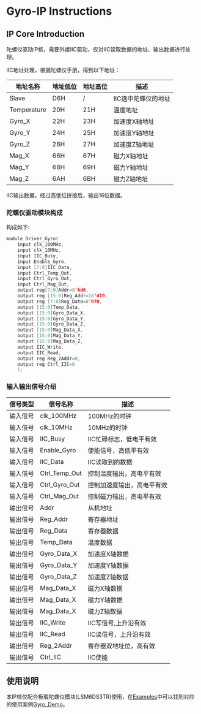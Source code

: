 # Gyro-IP Instructions

## IP Core Introduction

陀螺仪驱动IP核，需要外接IIC驱动，仅对IIC读取数据的地址、输出数据进行处理。

IIC地址处理，根据陀螺仪手册，得到以下地址：

| **地址名称**    | **地址低位**  | **地址高位** | **描述** |
| ----------- | ----------- | ----------- | -------- |
| Slave       |     D6H     |     /       |IIC选中陀螺仪的地址 |
| Temperature |     20H     |    21H      |  温度地址 |
| Gyro_X      |     22H     |    23H      |  加速度X轴地址 |
| Gyro_Y      |     24H     |    25H      |  加速度Y轴地址 |
| Gyro_Z      |     26H     |    27H      |  加速度Z轴地址 |
| Mag_X       |     66H     |    67H      |  磁力X轴地址   |
| Mag_Y       |     68H     |    69H      |  磁力Y轴地址   |
| Mag_Z       |     6AH     |    6BH      |  磁力Z轴地址   |

IIC输出数据，经过高低位拼接后，输出16位数据。

### 陀螺仪驱动模块构成

构成如下:

```c
module Driver_Gyro(
    input clk_100MHz,
    input clk_10MHz,
    input IIC_Busy,
    input Enable_Gyro,
    input [7:0]IIC_Data,
    input Ctrl_Temp_Out,
    input Ctrl_Gyro_Out,
    input Ctrl_Mag_Out,
    output reg[7:0]Addr=8'hd6,
    output reg [15:0]Reg_Addr=16'd10,
    output reg [7:0]Reg_Data=8'h70,
    output [15:0]Temp_Data,
    output [15:0]Gyro_Data_X,
    output [15:0]Gyro_Data_Y,
    output [15:0]Gyro_Data_Z,
    output [15:0]Mag_Data_X,
    output [15:0]Mag_Data_Y,
    output [15:0]Mag_Data_Z,
    output IIC_Write,
    output IIC_Read,
    output reg Reg_2Addr=0,
    output reg Ctrl_IIC=0
    );
```
### 输入输出信号介绍
  
| **信号类型**    | **信号名称**    | **描述** |
| ----------- | ----------- | -------- |
| 输入信号 | clk_100MHz     | 100MHz的时钟 |
| 输入信号 | clk_10MHz      | 10MHz的时钟  |
| 输入信号 | IIC_Busy       | IIC忙碌标志，低电平有效  |
| 输入信号 | Enable_Gyro    | 使能信号，高低平有效  |
| 输入信号 | IIC_Data       | IIC读取到的数据  |
| 输入信号 | Ctrl_Temp_Out  | 控制温度输出，高电平有效  |
| 输入信号 | Ctrl_Gyro_Out  | 控制加速度输出，高电平有效  |
| 输入信号 | Ctrl_Mag_Out   | 控制磁力输出，高电平有效  |
| 输出信号 | Addr           | 从机地址     |
| 输出信号 | Reg_Addr       | 寄存器地址   |
| 输出信号 | Reg_Data       | 寄存器数据   |
| 输出信号 | Temp_Data      | 温度数据     |
| 输出信号 | Gyro_Data_X    | 加速度X轴数据|
| 输出信号 | Gyro_Data_Y    | 加速度Y轴数据|
| 输出信号 | Gyro_Data_Z    | 加速度Z轴数据|
| 输出信号 | Mag_Data_X     | 磁力X轴数据  |
| 输出信号 | Mag_Data_X     | 磁力Y轴数据  |
| 输出信号 | Mag_Data_X     | 磁力Z轴数据  |
| 输出信号 | IIC_Write      | IIC写信号,上升沿有效  |
| 输出信号 | IIC_Read       | IIC读信号，上升沿有效 |
| 输出信号 | Reg_2Addr      | 寄存器双地址位，高有效|
| 输出信号 | Ctrl_IIC       | IIC使能     |

## 使用说明

本IP核仅配合板载陀螺仪模块(LSM6DS3TR)使用，在[Examples](/Examples)中可以找到对应的使用案例[Gyro_Demo](/Examples/FPGA/4.Module-Interface/Gyro-Interface)。

